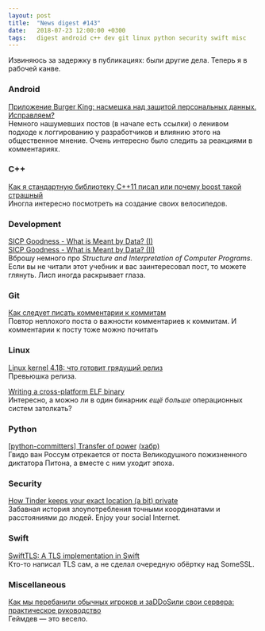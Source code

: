 ```yaml
---
layout: post
title:  "News digest #143"
date:   2018-07-23 12:00:00 +0300
tags:   digest android c++ dev git linux python security swift misc
---
```


Извиняюсь за задержку в публикациях: были другие дела. Теперь я в рабочей канве.

### Android

[Приложение Burger King: насмешка над защитой персональных данных. Исправляем?][2-1]<br/>
Немного нашумевших постов (в начале есть ссылки) о ленивом подходе к логгированию у разработчиков и влиянию этого на общественное мнение. Очень интересно было следить за реакциями в комментариях.

[2-1]: https://habr.com/company/roskomsvoboda/blog/417145/

### C++

[Как я стандартную библиотеку C++11 писал или почему boost такой страшный][3-1]<br/>
Иногла интересно посмотреть на создание своих велосипедов.

[3-1]: https://habr.com/post/417027/

### Development

[SICP Goodness - What is Meant by Data? (I)][7-1-1]<br/>
[SICP Goodness - What is Meant by Data? (II)][7-1-2]<br/>
Вброшу немного про _Structure and Interpretation of Computer Programs_. Если вы не читали этот учебник и вас заинтересовал пост, то можете глянуть. Лисп иногда раскрывает глаза.

[7-1-1]: https://www.lvguowei.me/post/sicp-goodness-data/
[7-1-2]: https://www.lvguowei.me/post/sicp-goodness-data-2/

### Git

[Как следует писать комментарии к коммитам][5-1]<br/>
Повтор неплохого поста о важности комментариев к коммитам. И комментарии к посту тоже можно почитать

[5-1]: https://habr.com/post/416887/

### Linux

[Linux kernel 4.18: что готовит грядущий релиз][4-1]<br/>
Превьюшка релиза.

[4-1]: https://habr.com/company/it-grad/blog/417155/

[Writing a cross-platform ELF binary][8]<br/>
Интересно, а можно ли в один бинарник _ещё больше_ операционных систем затолкать?

[8]: http://blog.codetastrophe.com/2008/12/writing-cross-platform-elf-binary.html

### Python

[\[python-committers\] Transfer of power][1-1] [(хабр)][1-2]<br/>
Гвидо ван Россум отрекается от поста Великодушного пожизненного диктатора Питона, а вместе с ним уходит эпоха.

[1-1]: https://mail.python.org/pipermail/python-committers/2018-July/005664.html
[1-2]: https://habr.com/post/417047/

### Security

[How Tinder keeps your exact location (a bit) private][9]<br/>
Забавная история злоупотребления точными координатами и расстояниями до людей. Enjoy your social Internet.

[9]: https://robertheaton.com/2018/07/09/how-tinder-keeps-your-location-a-bit-private/

### Swift

[SwiftTLS: A TLS implementation in Swift][6-1]<br/>
Кто-то написал TLS сам, а не сделал очередную обёртку над SomeSSL.

[6-1]: https://github.com/nsc/SwiftTLS

### Miscellaneous

[Как мы перебанили обычных игроков и заDDoSили свои сервера: практическое руководство](https://habr.com/company/pixonic/blog/417441/)<br/>
Геймдев — это весело.
